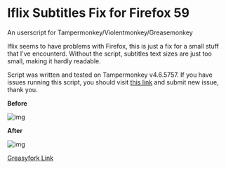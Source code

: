 # Iflix Subtitles Fix for Firefox 59
An userscript for Tampermonkey/Violentmonkey/Greasemonkey

Iflix seems to have problems with Firefox, this is just a fix for a small stuff that I've encounterd. Without the script, subtitles text sizes are just too small, making it hardly readable.

Script was written and tested on Tampermonkey v4.6.5757. If you have issues running this script, you should visit [this link](https://github.com/tkhquang/userscripts/issues/new) and submit new issue, thank you.

**Before**

![img](https://greasyfork.org/system/screenshots/screenshots/000/010/979/original/Before.jpg)

**After**

![img](https://greasyfork.org/system/screenshots/screenshots/000/010/980/original/After.jpg)

[Greasyfork Link](https://greasyfork.org/en/scripts/367324-iflix-subtitles-fix-for-firefox-59)
